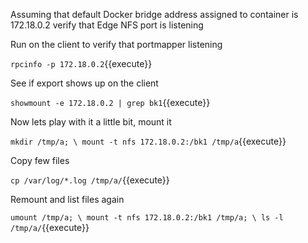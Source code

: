 Assuming that default Docker bridge address assigned to container is 172.18.0.2 verify that Edge NFS port is listening

Run on the client to verify that portmapper listening

`
rpcinfo -p 172.18.0.2
`{{execute}}

See if export shows up on the client

`
showmount -e 172.18.0.2 | grep bk1
`{{execute}}

Now lets play with it a little bit, mount it

`
mkdir /tmp/a; \
mount -t nfs 172.18.0.2:/bk1 /tmp/a
`{{execute}}

Copy few files

`
cp /var/log/*.log /tmp/a/
`{{execute}}

Remount and list files again

`
umount /tmp/a; \
mount -t nfs 172.18.0.2:/bk1 /tmp/a; \
ls -l /tmp/a/
`{{execute}}
